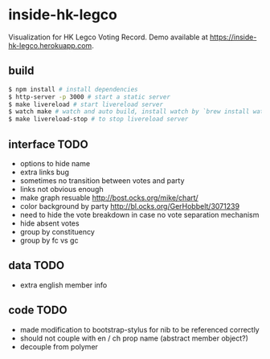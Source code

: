 # inside-hk-legco

Visualization for HK Legco Voting Record. Demo available at https://inside-hk-legco.herokuapp.com.

## build

````sh
$ npm install # install dependencies
$ http-server -p 3000 # start a static server
$ make livereload # start livereload server
$ watch make # watch and auto build, install watch by `brew install watch` or `brew install visionmedia-watch`
$ make livereload-stop # to stop livereload server
````

## interface TODO
- options to hide name
- extra links bug
- sometimes no transition between votes and party
- links not obvious enough
- make graph resuable http://bost.ocks.org/mike/chart/
- color background by party http://bl.ocks.org/GerHobbelt/3071239
- need to hide the vote breakdown in case no vote separation mechanism
- hide absent votes
- group by constituency
- group by fc vs gc

## data TODO
- extra english member info

## code TODO
- made modification to bootstrap-stylus for nib to be referenced correctly
- should not couple with en / ch prop name (abstract member object?)
- decouple from polymer

